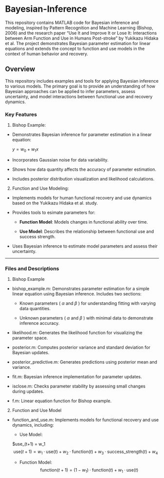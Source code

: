 # Bayesian-Inference

This repository contains MATLAB code for Bayesian inference and modeling, inspired by Pattern Recognition and Machine Learning (Bishop, 2006) and the research paper “Use It and Improve It or Lose It: Interactions between Arm Function and Use in Humans Post-stroke” by Yukikazu Hidaka et al. The project demonstrates Bayesian parameter estimation for linear equations and extends the concept to function and use models in the context of human behavior and recovery.


## Overview

This repository includes examples and tools for applying Bayesian inference to various models. The primary goal is to provide an understanding of how Bayesian approaches can be applied to infer parameters, assess uncertainty, and model interactions between functional use and recovery dynamics.

### Key Features

  1. Bishop Example:

 + Demonstrates Bayesian inference for parameter estimation in a linear equation:

   $y = w_0 + w_1x$
   
 + Incorporates Gaussian noise for data variability.

 + Shows how data quantity affects the accuracy of parameter estimation.

 + Includes posterior distribution visualization and likelihood calculations.


  2. Function and Use Modeling:

+ Implements models for human functional recovery and use dynamics based on the Yukikazu Hidaka et al. study.

+ Provides tools to esimate parameters for:
    + **Function Model**: Models changes in functional ability over time.
 
    + **Use Model**: Describes the relationship between functional use and success strength.
 
+ Uses Bayesian inference to estimate model parameters and assess their uncertainty.

---

### Files and Descriptions

1. Bishop Example

+ bishop_example.m: Demonstrates parameter estimation for a simple linear equation using Bayesian inference. Includes two sections:

	+ Known parameters ( $\alpha$  and  $\beta$ ) for understanding fitting with varying data quantities.

	+ Unknown parameters ( $\alpha$  and  $\beta$ ) with minimal data to demonstrate inference accuracy.

+ likelihood.m: Generates the likelihood function for visualizing the parameter space.

+ posterior.m: Computes posterior variance and standard deviation for Bayesian updates.

+ posterior_predictive.m: Generates predictions using posterior mean and variance.

+ fit.m: Bayesian inference implementation for parameter updates.

+ isclose.m: Checks parameter stability by assessing small changes during updates.

+ f.m: Linear equation function for Bishop example.

2. Function and Use Model

+ function_and_use.m: Implements models for functional recovery and use dynamics, including:

	+ Use Model:
 
	$use_(t+1) = w_1
  	$$\text{use}(t+1) = w_1 \cdot \text{use}(t) + w_2 \cdot \text{function}(t) + w_3 \cdot \text{success\_strength}(t) + w_4$$

	+ Function Model: $$\text{function}(t+1) = (1 - w_1) \cdot \text{function}(t) + w_1 \cdot \text{use}(t)$$


